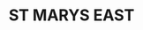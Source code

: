 ---
lastmod: '2025-04-06T06:05:20+00:00'
latitude: -33.763976
layout: suburb
longitude: 150.780073
postcode: '2760'
state: NSW
title: ST MARYS EAST
url: /nsw/st-marys-east/
---